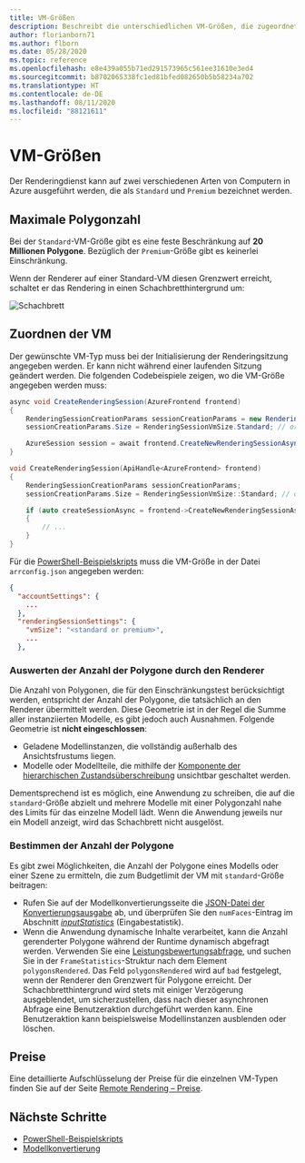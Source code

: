 ```yaml
---
title: VM-Größen
description: Beschreibt die unterschiedlichen VM-Größen, die zugeordnet werden können
author: florianborn71
ms.author: flborn
ms.date: 05/28/2020
ms.topic: reference
ms.openlocfilehash: e8e439a055b71ed291573965c561ee31610e3ed4
ms.sourcegitcommit: b8702065338fc1ed81bfed082650b5b58234a702
ms.translationtype: HT
ms.contentlocale: de-DE
ms.lasthandoff: 08/11/2020
ms.locfileid: "88121611"
---
```

# <a name="vm-sizes"></a>VM-Größen

Der Renderingdienst kann auf zwei verschiedenen Arten von Computern in Azure ausgeführt werden, die als `Standard` und `Premium` bezeichnet werden.

## <a name="polygon-limits"></a>Maximale Polygonzahl

Bei der `Standard`-VM-Größe gibt es eine feste Beschränkung auf **20 Millionen Polygone**. Bezüglich der `Premium`-Größe gibt es keinerlei Einschränkung.

Wenn der Renderer auf einer Standard-VM diesen Grenzwert erreicht, schaltet er das Rendering in einen Schachbretthintergrund um:

![Schachbrett](media/checkerboard.png)

## <a name="allocate-the-vm"></a>Zuordnen der VM

Der gewünschte VM-Typ muss bei der Initialisierung der Renderingsitzung angegeben werden. Er kann nicht während einer laufenden Sitzung geändert werden. Die folgenden Codebeispiele zeigen, wo die VM-Größe angegeben werden muss:

```cs
async void CreateRenderingSession(AzureFrontend frontend)
{
    RenderingSessionCreationParams sessionCreationParams = new RenderingSessionCreationParams();
    sessionCreationParams.Size = RenderingSessionVmSize.Standard; // or  RenderingSessionVmSize.Premium

    AzureSession session = await frontend.CreateNewRenderingSessionAsync(sessionCreationParams).AsTask();
}
```

```cpp
void CreateRenderingSession(ApiHandle<AzureFrontend> frontend)
{
    RenderingSessionCreationParams sessionCreationParams;
    sessionCreationParams.Size = RenderingSessionVmSize::Standard; // or  RenderingSessionVmSize::Premium

    if (auto createSessionAsync = frontend->CreateNewRenderingSessionAsync(sessionCreationParams))
    {
        // ...
    }
}
```

Für die [PowerShell-Beispielskripts](../samples/powershell-example-scripts.md) muss die VM-Größe in der Datei `arrconfig.json` angegeben werden:

```json
{
  "accountSettings": {
    ...
  },
  "renderingSessionSettings": {
    "vmSize": "<standard or premium>",
    ...
  },
```

### <a name="how-the-renderer-evaluates-the-number-of-polygons"></a>Auswerten der Anzahl der Polygone durch den Renderer

Die Anzahl von Polygonen, die für den Einschränkungstest berücksichtigt werden, entspricht der Anzahl der Polygone, die tatsächlich an den Renderer übermittelt werden. Diese Geometrie ist in der Regel die Summe aller instanziierten Modelle, es gibt jedoch auch Ausnahmen. Folgende Geometrie ist **nicht eingeschlossen**:
* Geladene Modellinstanzen, die vollständig außerhalb des Ansichtsfrustums liegen.
* Modelle oder Modellteile, die mithilfe der [Komponente der hierarchischen Zustandsüberschreibung](../overview/features/override-hierarchical-state.md) unsichtbar geschaltet werden.

Dementsprechend ist es möglich, eine Anwendung zu schreiben, die auf die `standard`-Größe abzielt und mehrere Modelle mit einer Polygonzahl nahe des Limits für das einzelne Modell lädt. Wenn die Anwendung jeweils nur ein Modell anzeigt, wird das Schachbrett nicht ausgelöst.

### <a name="how-to-determine-the-number-of-polygons"></a>Bestimmen der Anzahl der Polygone

Es gibt zwei Möglichkeiten, die Anzahl der Polygone eines Modells oder einer Szene zu ermitteln, die zum Budgetlimit der VM mit `standard`-Größe beitragen:
* Rufen Sie auf der Modellkonvertierungsseite die [JSON-Datei der Konvertierungsausgabe](../how-tos/conversion/get-information.md) ab, und überprüfen Sie den `numFaces`-Eintrag im Abschnitt [*inputStatistics*](../how-tos/conversion/get-information.md#the-inputstatistics-section) (Eingabestatistik).
* Wenn die Anwendung dynamische Inhalte verarbeitet, kann die Anzahl gerenderter Polygone während der Runtime dynamisch abgefragt werden. Verwenden Sie eine [Leistungsbewertungsabfrage](../overview/features/performance-queries.md#performance-assessment-queries), und suchen Sie in der `FrameStatistics`-Struktur nach dem Element `polygonsRendered`. Das Feld `polygonsRendered` wird auf `bad` festgelegt, wenn der Renderer den Grenzwert für Polygone erreicht. Der Schachbretthintergrund wird stets mit einiger Verzögerung ausgeblendet, um sicherzustellen, dass nach dieser asynchronen Abfrage eine Benutzeraktion durchgeführt werden kann. Eine Benutzeraktion kann beispielsweise Modellinstanzen ausblenden oder löschen.

## <a name="pricing"></a>Preise

Eine detaillierte Aufschlüsselung der Preise für die einzelnen VM-Typen finden Sie auf der Seite [Remote Rendering – Preise](https://azure.microsoft.com/pricing/details/remote-rendering).

## <a name="next-steps"></a>Nächste Schritte
* [PowerShell-Beispielskripts](../samples/powershell-example-scripts.md)
* [Modellkonvertierung](../how-tos/conversion/model-conversion.md)

